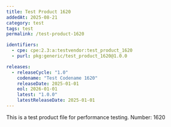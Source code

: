 ```yaml
---
title: Test Product 1620
addedAt: 2025-08-21
category: test
tags: test
permalink: /test-product-1620

identifiers:
  - cpe: cpe:2.3:a:testvendor:test_product_1620
  - purl: pkg:generic/test_product_1620@1.0.0

releases:
  - releaseCycle: "1.0"
    codename: "Test Codename 1620"
    releaseDate: 2025-01-01
    eol: 2026-01-01
    latest: "1.0.0"
    latestReleaseDate: 2025-01-01
---
```


This is a test product file for performance testing. Number: 1620
